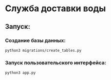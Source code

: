 # Служба доставки воды

## Запуск:

### Создание базы данных:
```
python3 migrations/create_tables.py
```

### Запуск пользовательского интерфейса:
```
python3 app.py
```
